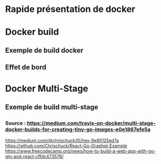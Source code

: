# Rapide présentation de docker
# Docker build
## Exemple de build docker
## Effet de bord
# Docker Multi-Stage
## Exemple de build multi-stage
## 


### Source : https://medium.com/travis-on-docker/multi-stage-docker-builds-for-creating-tiny-go-images-e0e1867efe5a
https://medium.com/@chrischuck35/hey-9e85125ed7a
https://github.com/Chrischuck/React-Go-Graphql-Example
https://www.freecodecamp.org/news/how-to-build-a-web-app-with-go-gin-and-react-cffdc473576/